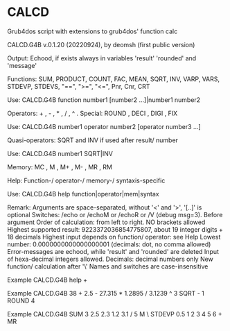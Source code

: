 # CALCD
Grub4dos script with extensions to grub4dos' function calc

CALCD.G4B v.0.1.20 (20220924), by deomsh (first public version)

Output: Echood, if exists always in variables 'result' 'rounded' and 'message'

Functions: SUM, PRODUCT, COUNT, FAC, MEAN, SQRT, INV, VARP, VARS, STDEVP, STDEVS, "==", ">=", "<=", Pnr, Cnr, CRT
 
Use: CALCD.G4B  function  number1  [number2  ...]|number1  number2

Operators:  +  ,  -  ,  *  ,  /  , ^ . Special: ROUND , DECI , DIGI , FIX

Use: CALCD.G4B  number1  operator  number2  [operator  number3 ...]

Quasi-operators: SQRT and INV if used after result/ number

Use: CALCD.G4B  number1  SQRT|INV

Memory: MC , M , M+ , M- , MR , RM

Help: Function-/ operator-/ memory-/ syntaxis-specific

Use: CALCD.G4B  help  function|operator|mem|syntax

Remark: Arguments are space-separated, without '<' and '>', '[..]' is optional
 Switches: /echo or /echoM or /echoR or /V (debug msg=3). Before argument
 Order of calculation: from left to right. NO brackets allowed
 Highest supported result: 9223372036854775807, about 19 integer digits + 18 decimals
 Highest input depends on function/ operator: see Help
 Lowest number: 0.0000000000000000001 (decimals: dot, no comma allowed)
 Error-messages are echood, while 'result' and 'rounded' are deleted
 Input of hexa-decimal integers allowed. Decimals: decimal numbers only
 New function/ calculation after '\\'
 Names and switches are case-insensitive

Example CALCD.G4B  help +

Example CALCD.G4B 38 + 2.5 - 27.315 * 1.2895 / 3.1239 ^ 3 SQRT - 1 ROUND 4

Example CALCD.G4B SUM 3 2.5 2.3 1.2 3.1 / 5 M \\ STDEVP 0.5 1 2 3 4 5 6 + MR 
